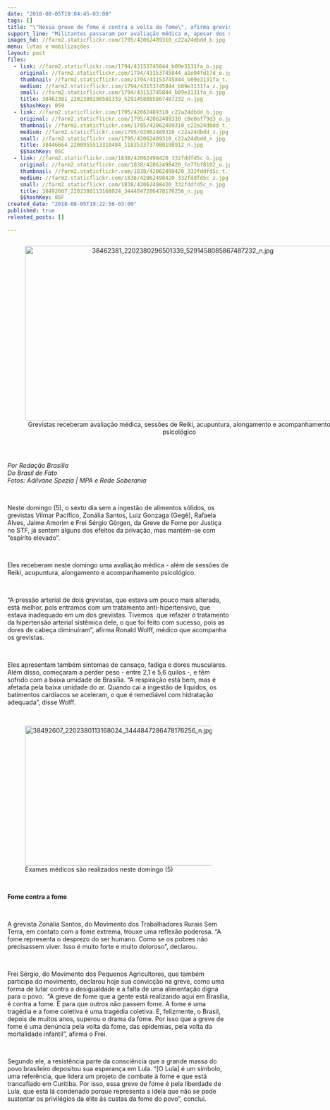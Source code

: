 ```yaml
---
date: "2018-08-05T19:04:45-03:00"
tags: []
title: "\"Nossa greve de fome é contra a volta da fome\", afirma grevista "
support_line: "Militantes passaram por avaliação médica e, apesar dos sintomas da privação extrema, seguem convictos de sua missão"
images_hd: //farm2.staticflickr.com/1795/42062489310_c22a24dbdd_b.jpg
menu: lutas e mobilizações
layout: post
files:
  - link: //farm2.staticflickr.com/1794/43153745844_b09e3131fa_b.jpg
    original: //farm2.staticflickr.com/1794/43153745844_a1e04fd17d_o.jpg
    thumbnail: //farm2.staticflickr.com/1794/43153745844_b09e3131fa_t.jpg
    medium: //farm2.staticflickr.com/1794/43153745844_b09e3131fa_z.jpg
    small: //farm2.staticflickr.com/1794/43153745844_b09e3131fa_n.jpg
    title: 38462381_2202380296501339_5291458085867487232_n.jpg
    $$hashKey: 059
  - link: //farm2.staticflickr.com/1795/42062489310_c22a24dbdd_b.jpg
    original: //farm2.staticflickr.com/1795/42062489310_c8e0af79d3_o.jpg
    thumbnail: //farm2.staticflickr.com/1795/42062489310_c22a24dbdd_t.jpg
    medium: //farm2.staticflickr.com/1795/42062489310_c22a24dbdd_z.jpg
    small: //farm2.staticflickr.com/1795/42062489310_c22a24dbdd_n.jpg
    title: 38446664_2200955513310484_1183533737980198912_n.jpg
    $$hashKey: 05C
  - link: //farm2.staticflickr.com/1838/42062498420_332fddfd5c_b.jpg
    original: //farm2.staticflickr.com/1838/42062498420_fe77bf8102_o.jpg
    thumbnail: //farm2.staticflickr.com/1838/42062498420_332fddfd5c_t.jpg
    medium: //farm2.staticflickr.com/1838/42062498420_332fddfd5c_z.jpg
    small: //farm2.staticflickr.com/1838/42062498420_332fddfd5c_n.jpg
    title: 38492607_2202380113168024_3444847286478176256_n.jpg
    $$hashKey: 05F
created_date: "2018-08-05T19:22:56-03:00"
published: true
releated_posts: []

---
```

<div style="text-align:center">
<figure class="image" style="display:inline-block"><img alt="38462381_2202380296501339_5291458085867487232_n.jpg" height="396" src="//farm2.staticflickr.com/1794/43153745844_b09e3131fa_b.jpg" width="700" />
<figcaption>Grevistas receberam avalia&ccedil;&atilde;o m&eacute;dica, sess&otilde;es de Reiki, acupuntura, alongamento e acompanhamento psicol&oacute;gico</figcaption>
</figure>
</div>

<p>&nbsp;</p>

<p><em>Por Reda&ccedil;&atilde;o Bras&iacute;lia<br />
Do Brasil de Fato<br />
Fotos: Adilvane Spezia | MPA e Rede Soberania​</em></p>

<p>&nbsp;</p>

<p>Neste domingo (5), o sexto dia sem a ingest&atilde;o de alimentos s&oacute;lidos, os grevistas Vilmar Pac&iacute;fico, Zon&aacute;lia Santos, Luiz Gonzaga (Geg&ecirc;), Rafaela Alves, Jaime Amorim e Frei S&eacute;rgio G&ouml;rgen, da Greve de Fome por Justi&ccedil;a no STF, j&aacute; sentem alguns dos efeitos da priva&ccedil;&atilde;o, mas mant&eacute;m-se com &ldquo;esp&iacute;rito elevado&rdquo;.</p>

<p>&nbsp;</p>

<p>Eles receberam neste domingo uma avalia&ccedil;&atilde;o m&eacute;dica - al&eacute;m de sess&otilde;es de Reiki, acupuntura, alongamento e acompanhamento psicol&oacute;gico.</p>

<p>&nbsp;</p>

<p>&ldquo;A press&atilde;o arterial de dois grevistas, que estava um pouco mais alterada, est&aacute; melhor, pois entramos com um tratamento anti-hipertensivo, que estava inadequado em um dos grevistas. Tivemos&nbsp; que refazer o tratamento da hipertens&atilde;o arterial sist&ecirc;mica dele, o que foi feito com sucesso, pois as dores de cabe&ccedil;a diminu&iacute;ram&rdquo;, afirma Ronald Wolff, m&eacute;dico que acompanha os grevistas.</p>

<p>&nbsp;</p>

<p>Eles apresentam tamb&eacute;m sintomas de cansa&ccedil;o, fadiga e dores musculares. Al&eacute;m disso, come&ccedil;aram a perder peso - entre 2,1 e 5,6 quilos -, e t&ecirc;m sofrido com a baixa umidade de Bras&iacute;lia. &ldquo;A respira&ccedil;&atilde;o est&aacute; bem, mas &eacute; afetada pela baixa umidade do ar. Quando cai a ingest&atilde;o de l&iacute;quidos, os batimentos card&iacute;acos se aceleram, o que &eacute; remedi&aacute;vel com hidrata&ccedil;&atilde;o adequada&rdquo;, disse Wolff.</p>

<p>&nbsp;</p>

<figure class="image"><img alt="38492607_2202380113168024_3444847286478176256_n.jpg" height="317" src="//farm2.staticflickr.com/1838/42062498420_332fddfd5c_b.jpg" width="500" />
<figcaption>Exames m&eacute;dicos s&atilde;o realizados neste domingo (5)</figcaption>
</figure>

<p>&nbsp;</p>

<p><strong>Fome contra a fome</strong></p>

<p>&nbsp;</p>

<p>A grevista Zon&aacute;lia Santos, do Movimento dos Trabalhadores Rurais Sem Terra, em contato com a fome extrema, trouxe uma reflex&atilde;o poderosa. &ldquo;A fome representa o desprezo do ser humano. Como se os pobres n&atilde;o precisassem viver. Isso &eacute; muito forte e muito doloroso&rdquo;, declarou.</p>

<p>&nbsp;</p>

<p>Frei S&eacute;rgio, do Movimento dos Pequenos Agricultores, que tamb&eacute;m participa do movimento, declarou hoje sua convic&ccedil;&atilde;o na greve, como uma forma de lutar contra a desigualdade e a falta de uma alimenta&ccedil;&atilde;o digna para o povo.&nbsp; &ldquo;A greve de fome que a gente est&aacute; realizando aqui em Bras&iacute;lia, &eacute; contra a fome. &Eacute; para que outros n&atilde;o passem fome. A fome &eacute; uma trag&eacute;dia e a fome coletiva &eacute; uma trag&eacute;dia coletiva. E, felizmente, o Brasil, depois de muitos anos, superou o drama da fome. Por isso que a greve de fome &eacute; uma den&uacute;ncia pela volta da fome, das epidemias, pela volta da mortalidade infantil&rdquo;, afirma o Frei.</p>

<p>&nbsp;</p>

<p>Segundo ele, a resist&ecirc;ncia parte da consci&ecirc;ncia que a grande massa do povo brasileiro depositou sua esperan&ccedil;a em Lula. &ldquo;[O Lula] &eacute; um s&iacute;mbolo, uma refer&ecirc;ncia, que lidera um projeto de combate &agrave; fome e que est&aacute; trancafiado em Curitiba. Por isso, essa greve de fome &eacute; pela liberdade de Lula, que est&aacute; l&aacute; condenado porque representa a ideia que n&atilde;o se pode sustentar os privil&eacute;gios da elite &agrave;s custas da fome do povo&rdquo;, conclui.</p>

<p>&nbsp;</p>
